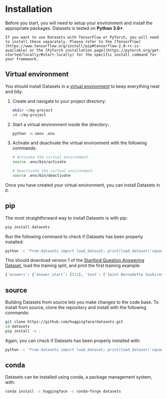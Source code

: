 # Installation

Before you start, you will need to setup your environment and install the appropriate packages. Datasets is tested on **Python 3.6+**.

```{seealso}
If you want to use Datasets with TensorFlow or PyTorch, you will need to install these separately. Please refer to the [TensorFlow](https://www.tensorflow.org/install/pip#tensorflow-2.0-rc-is-available) or the [PyTorch installation page](https://pytorch.org/get-started/locally/#start-locally) for the specific install command for your framework.
```

## Virtual environment

You should install Datasets in a [virtual environment](https://docs.python.org/3/library/venv.html) to keep everything neat and tidy.

1. Create and navigate to your project directory:

    ```bash
    mkdir ~/my-project
    cd ~/my-project
    ```

2. Start a virtual environment inside the directory:

    ```bash
    python -m venv .env
    ```

3. Activate and deactivate the virtual environment with the following commands:

    ```bash
    # Activate the virtual environment
    source .env/bin/activate

    # Deactivate the virtual environment
    source .env/bin/deactivate
    ```

Once you have created your virtual environment, you can install Datasets in it.

## pip

The most straightforward way to install Datasets is with pip:

```bash
pip install datasets
```

Run the following command to check if Datasets has been properly installed:

```bash
python -c "from datasets import load_dataset; print(load_dataset('squad', split='train')[0])"
```

This should download version 1 of the [Stanford Question Answering Dataset](https://rajpurkar.github.io/SQuAD-explorer/), load the training split, and print the first training example:

```python
{'answers': {'answer_start': [515], 'text': ['Saint Bernadette Soubirous']}, 'context': 'Architecturally, the school has a Catholic character. Atop the Main Building\'s gold dome is a golden statue of the Virgin Mary. Immediately in front of the Main Building and facing it, is a copper statue of Christ with arms upraised with the legend "Venite Ad Me Omnes". Next to the Main Building is the Basilica of the Sacred Heart. Immediately behind the basilica is the Grotto, a Marian place of prayer and reflection. It is a replica of the grotto at Lourdes, France where the Virgin Mary reputedly appeared to Saint Bernadette Soubirous in 1858. At the end of the main drive (and in a direct line that connects through 3 statues and the Gold Dome), is a simple, modern stone statue of Mary.', 'id': '5733be284776f41900661182', 'question': 'To whom did the Virgin Mary allegedly appear in 1858 in Lourdes France?', 'title': 'University_of_Notre_Dame'}
```

## source

Building Datasets from source lets you make changes to the code base. To install from source, clone the repository and install with the following commands:

```bash
git clone https://github.com/huggingface/datasets.git
cd datasets
pip install -e .
```

Again, you can check if Datasets has been properly installed with:

```bash
python -c "from datasets import load_dataset; print(load_dataset('squad', split='train')[0])"
```

## conda

Datasets can be installed using conda, a package management system, with:

```bash
conda install -c huggingface -c conda-forge datasets
```